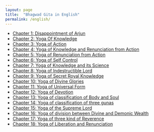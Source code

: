 ```yaml
---
layout: page
title:  "Bhagwad Gita in English"
permalink: /english/
---
```


<ul class="post-list">
		<li><a class="post-meta" href="/english/1/">Chapter 1: Disappointment of Arjun</a></li>
		<li><a class="post-meta" href="/english/2/">Chapter 2: Yoga Of Knowledge </a></li>
		<li><a class="post-meta" href="/english/3/">Chapter 3: Yoga of Action</a></li>
		<li><a class="post-meta" href="/english/4/">Chapter 4: Yoga of Knowledge and Renunciation from Action</a></li>
		<li><a class="post-meta" href="/english/5/">Chapter 5: Yoga of Renunciation from Action</a></li>
		<li><a class="post-meta" href="/english/6/">Chapter 6: Yoga of Self Control</a></li>
		<li><a class="post-meta" href="/english/7/">Chapter 7: Yoga of Knowledge and its Science</a></li>
		<li><a class="post-meta" href="/english/8/">Chapter 8: Yoga of Indestructible Lord</a></li>
		<li><a class="post-meta" href="/english/9/">Chapter 9: Yoga of Secret Royal Knowledge</a></li>
		<li><a class="post-meta" href="/english/10/">Chapter 10: Yoga of Divine Glories</a></li>
		<li><a class="post-meta" href="/english/11/">Chapter 11: Yoga of Universal Form</a></li>
		<li><a class="post-meta" href="/english/12/">Chapter 12: Yoga of Devotion</a></li>
		<li><a class="post-meta" href="/english/13/">Chapter 13: Yoga of classification of Body and Soul</a></li>
		<li><a class="post-meta" href="/english/14/">Chapter 14: Yoga of classification of three gunas</a></li>
		<li><a class="post-meta" href="/english/15/">Chapter 15: Yoga of the Supreme Lord</a></li>
		<li><a class="post-meta" href="/english/16/">Chapter 16: Yoga of division between Divine and Demonic Wealth</a></li>
		<li><a class="post-meta" href="/english/17/">Chapter 17: Yoga of three kind of Reverence</a></li>
		<li><a class="post-meta" href="/english/18/">Chapter 18: Yoga of Liberation and Renunciation</a></li>
  </ul>

